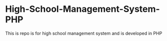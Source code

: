 # High-School-Management-System-PHP
This is repo is for high school management system and is developed in PHP
